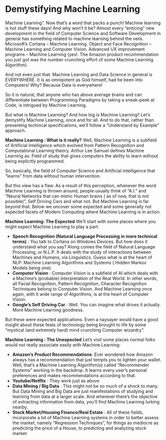 # Demystifying Machine Learning

Machine Learning”. Now that’s a word that packs a punch! Machine learning is hot stuff these days! And why won’t it be? Almost every “enticing” new development in the field of Computer Science and Software Development in general has something related to machine learning behind the veils. Microsoft’s Cortana – Machine Learning. Object and Face Recognition – Machine Learning and Computer Vision. Advanced UX improvement programs – Machine Learning (yes!. The Amazon product recommendation you just got was the number crunching effort of some Machine Learning Algorithm).

And not even just that. Machine Learning and Data Science in general is EVERYWHERE. It is as omnipotent as God himself, had he been into Computers! Why? Because Data is everywhere!

So it is natural, that anyone who has above average brains and can differentiate between Programming Paradigms by taking a sneak-peek at Code, is intrigued by Machine Learning.

But what is Machine Learning? And how big is Machine Learning? Let’s demystify Machine Learning, once and for all. And to do that, rather than presenting technical specifications, we’ll follow a “Understand by Example” approach.

**Machine Learning : What is it really?**
Well, Machine Learning is a subfield of Artificial Intelligence which evolved from Pattern Recognition and Computational Learning theory. Arthur Lee Samuel defines Machine Learning as: Field of study that gives computers the ability to learn without being explicitly programmed.

So, basically, the field of Computer Science and Artificial intelligence that “learns” from data without human intervention.

But this view has a flaw. As a result of this perception, whenever the word Machine Learning is thrown around, people usually think of “A.I.” and “Neural Networks that can mimic Human brains ( as of now, that is not possible)”, Self Driving Cars and what not. But Machine Learning is far beyond that. Below we uncover some expected and some generally not expected facets of Modern Computing where Machine Learning is in action.

**Machine Learning: The Expected**
We’ll start with some places where you might expect Machine Learning to play a part.
* **Speech Recognition (Natural Language Processing in more technical terms)** : You talk to Cortana on Windows Devices. But how does it understand what you say? Along comes the field of Natural Language Processing, or N.L.P. It deals with the study of interactions between Machines and Humans, via Linguistics. Guess what is at the heart of NLP: Machine Learning Algorithms and Systems ( Hidden Markov Models being one).
* **Computer Vision** : Computer Vision is a subfield of AI which deals with a Machine’s (probable) interpretation of the Real World. In other words, all Facial Recognition, Pattern Recognition, Character Recognition Techniques belong to Computer Vision. And Machine Learning once again, with it wide range of Algorithms, is at the heart of Computer Vision.
* **Google’s Self Driving Car** : Well. You can imagine what drives it actually. More Machine Learning goodness.

But these were expected applications. Even a naysayer would have a good insight about these feats of technology being brought to life by some “mystical (and extremely hard) mind crunching Computer wizardry”.

**Machine Learning : The Unexpected**
Let’s visit some places normal folks would not really associate easily with Machine Learning:

* **Amazon’s Product Recommendations**: Ever wondered how Amazon always has a recommendation that just tempts you to lighten your wallet. Well, that’s a Machine Learning Algorithm(s) called “Recommender Systems” working in the backdrop. It learns every user’s personal preferences and makes recommendations according to that.
* **Youtube/Netflix** : They work just as above
* **Data Mining / Big Data** : This might not be so much of a shock to many. But Data Mining and Big Data are just manifestations of studying and learning from data at a larger scale. And wherever there’s the objective of extracting information from data, you’ll find Machine Learning lurking nearby.
* **Stock Market/Housing Finance/Real Estate** : All of these fields, incorporate a lot of Machine Learning systems in order to better assess the market, namely “Regression Techniques”, for things as mediocre as predicting the price of a House, to predicting and analyzing stock market